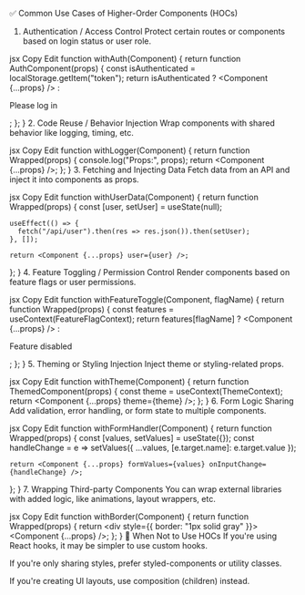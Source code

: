 ✅ Common Use Cases of Higher-Order Components (HOCs)
1. Authentication / Access Control
Protect certain routes or components based on login status or user role.

jsx
Copy
Edit
function withAuth(Component) {
  return function AuthComponent(props) {
    const isAuthenticated = localStorage.getItem("token");
    return isAuthenticated ? <Component {...props} /> : <p>Please log in</p>;
  };
}
2. Code Reuse / Behavior Injection
Wrap components with shared behavior like logging, timing, etc.

jsx
Copy
Edit
function withLogger(Component) {
  return function Wrapped(props) {
    console.log("Props:", props);
    return <Component {...props} />;
  };
}
3. Fetching and Injecting Data
Fetch data from an API and inject it into components as props.

jsx
Copy
Edit
function withUserData(Component) {
  return function Wrapped(props) {
    const [user, setUser] = useState(null);

    useEffect(() => {
      fetch("/api/user").then(res => res.json()).then(setUser);
    }, []);

    return <Component {...props} user={user} />;
  };
}
4. Feature Toggling / Permission Control
Render components based on feature flags or user permissions.

jsx
Copy
Edit
function withFeatureToggle(Component, flagName) {
  return function Wrapped(props) {
    const features = useContext(FeatureFlagContext);
    return features[flagName] ? <Component {...props} /> : <p>Feature disabled</p>;
  };
}
5. Theming or Styling Injection
Inject theme or styling-related props.

jsx
Copy
Edit
function withTheme(Component) {
  return function ThemedComponent(props) {
    const theme = useContext(ThemeContext);
    return <Component {...props} theme={theme} />;
  };
}
6. Form Logic Sharing
Add validation, error handling, or form state to multiple components.

jsx
Copy
Edit
function withFormHandler(Component) {
  return function Wrapped(props) {
    const [values, setValues] = useState({});
    const handleChange = e => setValues({ ...values, [e.target.name]: e.target.value });

    return <Component {...props} formValues={values} onInputChange={handleChange} />;
  };
}
7. Wrapping Third-party Components
You can wrap external libraries with added logic, like animations, layout wrappers, etc.

jsx
Copy
Edit
function withBorder(Component) {
  return function Wrapped(props) {
    return <div style={{ border: "1px solid gray" }}><Component {...props} /></div>;
  };
}
🧠 When Not to Use HOCs
If you're using React hooks, it may be simpler to use custom hooks.

If you're only sharing styles, prefer styled-components or utility classes.

If you're creating UI layouts, use composition (children) instead.

